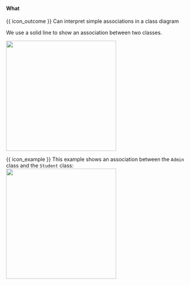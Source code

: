 <div id="title">

#### What

</div>

<span id="prereqs"></span>

<span id="outcomes">{{ icon_outcome }} Can interpret simple associations in a class diagram</span>

<div id="body">

We use a solid line to show an association between two classes.

<img src="{{baseUrl}}/uml/classDiagrams/associations/what/images/notation.png" width="300" />
<p/>

<tip-box> 

{{ icon_example }} This example shows an association between the `Admin` class and the `Student` class:<br>
<img src="{{baseUrl}}/uml/classDiagrams/associations/what/images/example.png" width="300" />


</tip-box>

</div>

<div id="extras">
</div>